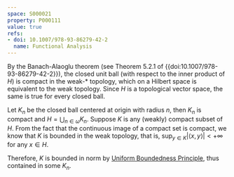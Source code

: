 ```yaml
---
space: S000021
property: P000111
value: true
refs:
- doi: 10.1007/978-93-86279-42-2
  name: Functional Analysis
---
```

By the Banach-Alaoglu theorem (see Theorem 5.2.1 of
{{doi:10.1007/978-93-86279-42-2}}), the closed unit ball (with respect
to the inner product of $H$) is compact in the weak-* topology, which
on a Hilbert space is equivalent to the weak topology.  Since $H$ is a
topological vector space, the same is true for every closed ball.

Let $K_n$ be the closed ball centered at origin with radius $n$, then $K_n$ is compact and $H = \bigcup_{n \in \omega} K_n$.
Suppose $K$ is any (weakly) compact subset of $H$. From the fact that the continuous image of a compact set is compact, we know that $K$ is bounded in the weak topology, that is, $\sup_{y \in K} \left| \left< x, y \right> \right| < + \infty$ for any $x \in H$.

Therefore, $K$ is bounded in norm by [Uniform Boundedness Principle](https://en.wikipedia.org/wiki/Uniform_boundedness_principle), thus contained in some $K_n$.
